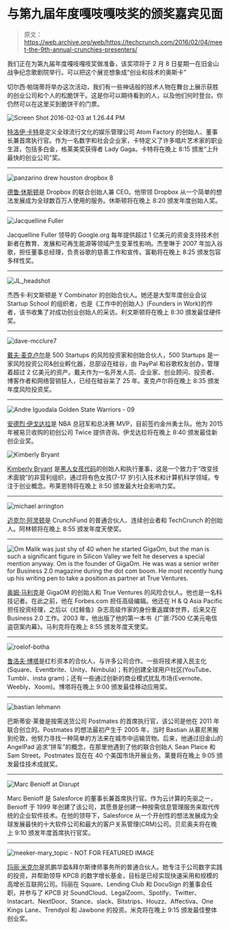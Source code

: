 # 与第九届年度嘎吱嘎吱奖的颁奖嘉宾见面 

> 原文：<https://web.archive.org/web/https://techcrunch.com/2016/02/04/meet-the-9th-annual-crunchies-presenters/>

我们正在为第九届年度嘎吱嘎吱奖做准备，该奖项将于 2 月 8 日星期一在旧金山战争纪念歌剧院举行。可以把这个展览想象成“创业和技术的奥斯卡”

切尔西·帕瑞蒂将举办这次活动，我们有一些神话般的技术人物在舞台上展示获胜的创业公司和个人的松脆饼干。这是你可以期待看到的人，以及他们何时登台。你仍然可以在这里买到脆饼干的门票。

![Screen Shot 2016-02-03 at 1.26.44 PM](img/0c872bfbdcfd1a4f6471403632f2224c.png)

[特洛伊·卡特](https://web.archive.org/web/20221007104413/https://www.crunchbase.com/person/troy-carter#/entity)是定义全球流行文化的娱乐管理公司 Atom Factory 的创始人、董事长兼首席执行官。作为一名数字和社会企业家，卡特定义了许多唱片艺术家的职业生涯，包括多白金，格莱美奖获得者 Lady Gaga。卡特将在晚上 8:15 颁发“上升最快的创业公司”奖。

* * *

![panzarino drew houston dropbox 8](img/727369935d3a61e1fa9aeef6bfafac62.png)

[德鲁·休斯顿](https://web.archive.org/web/20221007104413/https://www.crunchbase.com/person/drew-houston#/entity)是 Dropbox 的联合创始人兼 CEO。他带领 Dropbox 从一个简单的想法发展成为全球数百万人使用的服务。休斯顿将在晚上 8:20 颁发年度创始人奖。

* * *

![Jacquelline Fuller](img/d3ef831255eabea485ef261d5ea515b2.png)

Jacquelline Fuller 领导的 Google.org 每年提供超过 1 亿美元的资金支持技术创新者在教育、发展和可再生能源等领域产生变革性影响。杰奎琳于 2007 年加入谷歌，担任董事总经理，负责谷歌的慈善工作和宣传。富勒将在晚上 8:25 颁发包容多样性奖。

* * *

![JL_headshot](img/1d8ce98ee4156d6c885d29bff4064c1c.png)

杰西卡·利文斯顿是 Y Combinator 的创始合伙人。她还是大型年度创业会议 Startup School 的组织者，也是《工作中的创始人》(Founders in Work)的作者，该书收集了对成功创业创始人的采访。利文斯顿将在晚上 8:30 颁发最佳硬件奖。

* * *

![dave-mcclure7](img/cb201ef1c0b98bfb1eb21cc5db2bdf32.png)

[戴夫·麦克卢尔](https://web.archive.org/web/20221007104413/https://www.crunchbase.com/person/dave-mcclure#/entity)是 500 Startups 的风险投资家和创始合伙人，500 Startups 是一家风险投资公司&创业孵化器，总部设在硅谷，由 PayPal 和谷歌校友创办，管理着超过 2 亿美元的资产。戴夫作为一名开发人员、企业家、创业顾问、投资者、博客作者和网络营销狂人，已经在硅谷呆了 25 年。麦克卢尔将在晚上 8:35 颁发年度风险投资奖。

* * *

![Andre Iguodala Golden State Warriors - 09](img/73c7eabdc40273108c9c528235f1febf.png)

[安德烈·伊戈达拉](https://web.archive.org/web/20221007104413/https://www.crunchbase.com/person/andre-iguodala#/entity)是 NBA 总冠军和总决赛 MVP，目前签约金州勇士队。他为 2015 年被易贝收购的初创公司 Twice 提供咨询。伊戈达拉将在晚上 8:40 颁发最佳新创企业奖。

![Kimberly Bryant](img/a2eb6d03d73b7c3639e248d1b6da947e.png)

[Kimberly Bryant](https://web.archive.org/web/20221007104413/https://www.crunchbase.com/person/kimberly-bryant#/entity) 是[黑人女孩代码](https://web.archive.org/web/20221007104413/http://www.blackgirlscode.com/)的创始人和执行董事，这是一个致力于“改变技术面貌”的非营利组织，通过将有色女孩(7-17 岁)引入技术和计算机科学领域，专注于创业概念。布莱恩特将在晚上 8:50 颁发最大社会影响力奖。

* * *

![michael arrington](img/0e1feef18707964e983081e798700463.png)

[迈克尔·阿灵顿](https://web.archive.org/web/20221007104413/https://www.crunchbase.com/person/michael-arrington#/entity)是 CrunchFund 的普通合伙人、连续创业者和 TechCrunch 的创始人。阿林顿将在晚上 8:55 颁发年度天使奖。

* * *

![Om Malik was just shy of 40 when he started GigaOm, but the man is such a significant figure in Silicon Valley we felt he deserves a special mention anyway. Om is the founder of GigaOm. He was was a senior writer for Business 2.0 magazine during the dot com boom. He most recently hung up his writing pen to take a position as partner at True Ventures. ](img/ca5c1d450d00d9ea03b80469cac45cda.png)

[奥姆·马利克](https://web.archive.org/web/20221007104413/https://www.crunchbase.com/person/om-malik#/entity)是 GigaOM 的创始人和 True Ventures 的风险合伙人。他也是一名科技记者。在此之前，他在 Forbes.com 担任高级编辑。他还在 H & Q Asia Pacific 担任投资经理，之后以《红鲱鱼》杂志高级作家的身份重返媒体世界，后来又在 Business 2.0 工作。2003 年，他出版了他的第一本书《广匪:7500 亿美元电信盗窃案内幕》。马利克将在晚上 8:55 颁发年度天使奖。

* * *

![roelof-botha](img/9f2121082570eb7e661f6f897721d764.png)

[鲁洛夫·博塔](https://web.archive.org/web/20221007104413/https://www.crunchbase.com/person/roelof-botha#/entity)是红杉资本的合伙人，与许多公司合作。一些将技术接入民主化(Square、Eventbrite、Unity、Nimbula)；有的创建全球用户社区(YouTube、Tumblr、insta gram)；还有一些通过创新的商业模式扰乱市场(Evernote、Weebly、Xoom)。博塔将在晚上 9:00 颁发最佳移动应用奖。

* * *

![bastian lehmann](img/840ca7bbbbd163709d15b635b66def41.png)

巴斯蒂安·莱曼是按需送货公司 Postmates 的首席执行官，该公司是他在 2011 年联合创立的。Postmates 的想法最初产生于 2005 年，当时 Bastian 从慕尼黑搬到伦敦，他努力寻找一种简单的方法来在城市中运输货物。后来，他通过旧金山的 AngelPad 追求“拼车”的概念，在那里他遇到了他的联合创始人 Sean Plaice 和 Sam Street。Postmates 现在在 40 个美国市场开展业务。莱曼将在晚上 9:05 颁发最佳技术成就奖。

* * *

![Marc Benioff at Disrupt](img/70b311f67e774afb88335e49af29324c.png)

Marc Benioff 是 Salesforce 的董事长兼首席执行官。作为云计算的先驱之一，Benioff 于 1999 年创建了该公司，其愿景是创建一种按需信息管理服务来取代传统的企业软件技术。在他的领导下，Salesforce 从一个开创性的想法发展成为全球发展最快的十大软件公司和最大的客户关系管理(CRM)公司。贝尼奥夫将在晚上 9:10 颁发年度首席执行官奖。

* * *

![meeker-mary_topic - NOT FOR FEATURED IMAGE](img/98266ea7e5ccd170eb1095132910abd1.png)

[玛丽·米克尔](https://web.archive.org/web/20221007104413/https://www.crunchbase.com/person/mary-meeker#/entity)是凯鹏华盈&拜尔斯律师事务所的普通合伙人。她专注于公司数字实践的投资，并帮助领导 KPCB 的数字增长基金，目标是已经实现快速采用和规模的高增长互联网公司。玛丽在 Square、Lending Club 和 DocuSign 的董事会任职，并参与了 KPCB 对 SoundCloud、LegalZoom、Spotify、Twitter、Instacart、NextDoor、Stance、slack、Bitstrips、Houzz、Affectiva、One Kings Lane、Trendyol 和 Jawbone 的投资。米克将在晚上 9:15 颁发最佳整体创业奖。